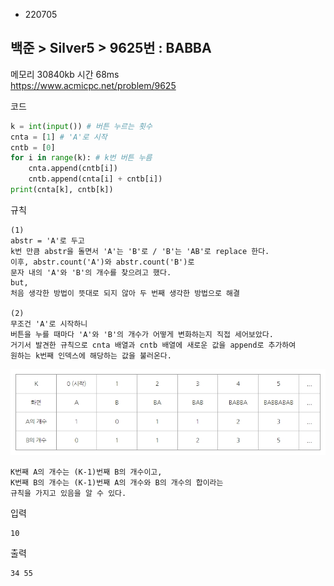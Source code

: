 - 220705
##  백준 > Silver5 > 9625번 : BABBA
메모리 30840kb 시간 68ms  
https://www.acmicpc.net/problem/9625  

코드
```python
k = int(input()) # 버튼 누르는 횟수
cnta = [1] # 'A'로 시작
cntb = [0]
for i in range(k): # k번 버튼 누름
    cnta.append(cntb[i])
    cntb.append(cnta[i] + cntb[i])
print(cnta[k], cntb[k])
```

규칙
```
(1)
abstr = 'A'로 두고
k번 만큼 abstr을 돌면서 'A'는 'B'로 / 'B'는 'AB'로 replace 한다.
이후, abstr.count('A')와 abstr.count('B')로
문자 내의 'A'와 'B'의 개수를 찾으려고 했다.
but, 
처음 생각한 방법이 뜻대로 되지 않아 두 번째 생각한 방법으로 해결

(2)
무조건 'A'로 시작하니
버튼을 누를 때마다 'A'와 'B'의 개수가 어떻게 변화하는지 직접 세어보았다.
거기서 발견한 규칙으로 cnta 배열과 cntb 배열에 새로운 값을 append로 추가하여
원하는 k번째 인덱스에 해당하는 값을 불러온다.
```
![9625번](./Image/9625.jpg)
```
K번째 A의 개수는 (K-1)번째 B의 개수이고,
K번째 B의 개수는 (K-1)번째 A의 개수와 B의 개수의 합이라는
규칙을 가지고 있음을 알 수 있다.
```

입력
```
10
```

출력
```
34 55
```